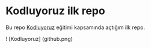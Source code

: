 # Kodluyoruz ilk repo

Bu repo [Kodluyoruz](https://www.kodluyoruz.org/) eğitimi kapsamında açtığım ilk repo.

! [Kodluyoruz] (github.png)



